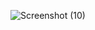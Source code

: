 ![Screenshot (10)](https://github.com/user-attachments/assets/3ebd0172-9bf4-4e1c-aa1f-0e25c0e5b093)


